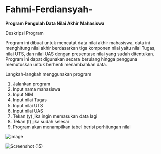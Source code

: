 # Fahmi-Ferdiansyah-
**Program Pengolah Data Nilai Akhir Mahasiswa**

Deskripsi Program

Program ini dibuat untuk mencatat data nilai akhir mahasiswa, data ini menghitung nilai akhir berdasarkan tiga komponen nilai yaitu nilai Tugas, nilai UTS, dan nilai UAS dengan presentase nilai yang sudah ditentukan. Program ini dapat digunakan secara berulang hingga pengguna memutuskan untuk berhenti menambahkan data.

Langkah-langkah menggunakan program
1.	Jalankan program
2.	Input nama mahasiswa
3.	Input NIM
4.	Input nilai Tugas
5.	Input nilai UTS
6.	Input nilai UAS
7.	Tekan (y) jika ingin memasukan data lagi
8.	Tekan (t) jika sudah selesai
9.	Program akan menampilkan tabel berisi perhitungan nilai

![image](https://github.com/user-attachments/assets/5ec38bef-f8ee-4914-bc22-c7296c939896)

![Screenshot (15)](https://github.com/user-attachments/assets/72bc4382-c49e-44ac-a7cd-af96ae0c9502)
